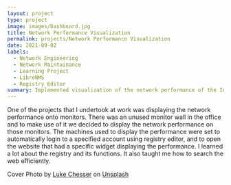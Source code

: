 ```yaml
---
layout: project
type: project
image: images/Dashboard.jpg
title: Network Performance Visualization
permalink: projects/Network Performance Visualization
date: 2021-09-02
labels:
  - Network Engineering
  - Network Maintainance
  - Learning Project
  - LibreNMS
  - Registry Editor
summary: Implemented visualization of the network performance of the Information Computer Sciences Department at UH Manoa.   
---
```


One of the projects that I undertook at work was displaying the network performance onto monitors. There was an unused monitor wall in the office and to make use of it we decided to display the network performance on those monitors. The machines used to display the performance were set to automatically login to a specified account using registry editor, and to open the website that had a specific widget displaying the performance. I learned a lot about the registry and its functions. It also taught me how to search the web efficiently.

Cover Photo by <a href="https://unsplash.com/@lukechesser?utm_source=unsplash&utm_medium=referral&utm_content=creditCopyText">Luke Chesser</a> on <a href="https://unsplash.com/s/photos/dashboard?utm_source=unsplash&utm_medium=referral&utm_content=creditCopyText">Unsplash</a>
  
